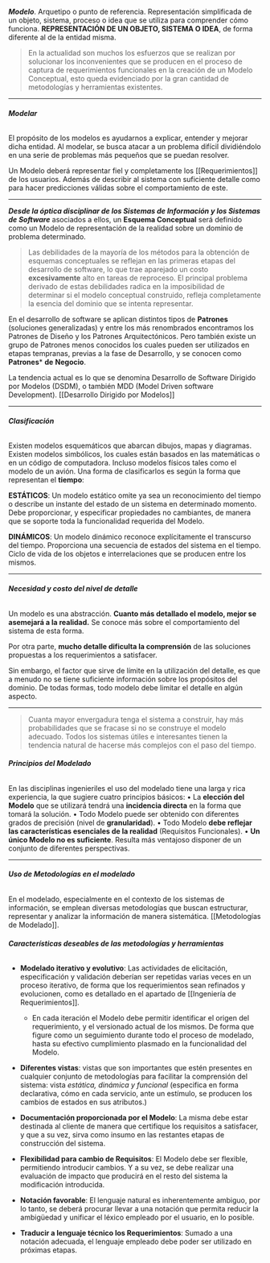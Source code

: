  ***Modelo***. Arquetipo o punto de referencia. Representación simplificada de un objeto, sistema, proceso o idea que se utiliza para comprender cómo funciona.
**REPRESENTACIÓN DE UN OBJETO, SISTEMA O IDEA**, de forma diferente al de la entidad misma. 

> En la actualidad son muchos los esfuerzos que se realizan por solucionar los inconvenientes que se producen en el proceso de captura de requerimientos funcionales en la creación de un Modelo Conceptual, esto queda evidenciado por la gran cantidad de metodologías y herramientas existentes.
*****
###### **Modelar**
El propósito de los modelos es ayudarnos a explicar, entender y mejorar dicha entidad. Al modelar, se busca atacar a un problema difícil dividiéndolo en una serie de problemas más pequeños que se puedan resolver.

Un Modelo deberá representar fiel y completamente los [[Requerimientos]] de los usuarios. Además de describir al sistema con suficiente detalle como para hacer predicciones válidas sobre el comportamiento de este.
****
***Desde la óptica disciplinar de los Sistemas de Información y los Sistemas de Software*** asociados a ellos, un **Esquema Conceptual** será definido como un Modelo de representación de la realidad sobre un dominio de problema determinado.

> Las debilidades de la mayoría de los métodos para la obtención de esquemas conceptuales se reflejan en las primeras etapas del desarrollo de software, lo que trae aparejado un costo **excesivamente** alto en tareas de reproceso. El principal problema derivado de estas debilidades radica en la imposibilidad de determinar si el modelo conceptual construido, refleja completamente la esencia del dominio que se intenta representar.

En el desarrollo de software se aplican distintos tipos de **Patrones** (soluciones generalizadas) y entre los más renombrados encontramos los Patrones de Diseño y los Patrones Arquitectónicos. 
Pero también existe un grupo de Patrones menos conocidos los cuales pueden ser utilizados en etapas tempranas, previas a la fase de Desarrollo, y se conocen como **Patrones*** **de** **Negocio**.

La tendencia actual es lo que se denomina Desarrollo de Software Dirigido por Modelos (DSDM), o también MDD (Model Driven software Development). [[Desarrollo Dirigido por Modelos]]
****
###### **Clasificación**
Existen modelos esquemáticos que abarcan dibujos, mapas y diagramas. Existen modelos simbólicos, los cuales están basados en las matemáticas o en un código de computadora. Incluso modelos físicos tales como el modelo de un avión.
Una forma de clasificarlos es según la forma que representan el **tiempo**:

**ESTÁTICOS**: Un modelo estático omite ya sea un reconocimiento del tiempo o describe un instante del estado de un sistema en determinado momento. Debe proporcionar, y especificar propiedades no cambiantes, de manera que se soporte toda la funcionalidad requerida del Modelo.

**DINÁMICOS**: Un modelo dinámico reconoce explícitamente el transcurso del tiempo. Proporciona una secuencia de estados del sistema en el tiempo. Ciclo de vida de los objetos e interrelaciones que se producen entre los mismos.

****
###### **Necesidad y costo del nivel de detalle**
Un modelo es una abstracción. **Cuanto más detallado el modelo, mejor se asemejará a la realidad.** Se conoce más sobre el comportamiento del sistema de esta forma.

Por otra parte, **mucho detalle dificulta la comprensión** de las soluciones propuestas a los requerimientos a satisfacer.

Sin embargo, el factor que sirve de límite en la utilización del detalle, es que a menudo no se tiene suficiente información sobre los propósitos del dominio. De todas formas, todo modelo debe limitar el detalle en algún aspecto.
****
> Cuanta mayor envergadura tenga el sistema a construir, hay más probabilidades que se fracase si no se construye el modelo adecuado. Todos los sistemas útiles e interesantes tienen la tendencia natural de hacerse más complejos con el paso del tiempo.

###### **Principios del Modelado**
En las disciplinas ingenieriles el uso del modelado tiene una larga y rica experiencia, la que sugiere cuatro principios básicos:
	• La **elección del Modelo** que se utilizará tendrá una **incidencia directa** en la forma que tomará la solución.
	• Todo Modelo puede ser obtenido con diferentes grados de precisión (nivel de **granularidad**). 
	• Todo Modelo **debe reflejar las características esenciales de la realidad** (Requisitos Funcionales).
	• **Un único Modelo no es suficiente**. Resulta más ventajoso disponer de un conjunto de diferentes perspectivas.
****
###### **Uso de Metodologías en el modelado**

En el modelado, especialmente en el contexto de los sistemas de información, se emplean diversas metodologías que buscan estructurar, representar y analizar la información de manera sistemática. [[Metodologías de Modelado]].

###### **Características deseables de las metodologías y herramientas**

- **Modelado iterativo y evolutivo**: Las actividades de elicitación, especificación y validación deberían ser repetidas varias veces en un proceso iterativo, de forma que los requerimientos sean refinados y evolucionen, como es detallado en el apartado de [[Ingeniería de Requerimientos]]. 
	- En cada iteración el Modelo debe permitir identificar el origen del requerimiento, y el versionado actual de los mismos. De forma que figure como un seguimiento durante todo el proceso de modelado, hasta su efectivo cumplimiento plasmado en la funcionalidad del Modelo.

- **Diferentes vistas**: vistas que son importantes que estén presentes en cualquier conjunto de metodologías para facilitar la comprensión del sistema: vista *estática, dinámica y funcional* (especifica en forma declarativa, cómo en cada servicio, ante un estímulo, se producen los cambios de estados en sus atributos.)

- **Documentación proporcionada por el Modelo**: La misma debe estar destinada al cliente de manera que certifique los requisitos a satisfacer, y que a su vez, sirva como insumo en las restantes etapas de construcción del sistema.

- **Flexibilidad para cambio de Requisitos**: El Modelo debe ser flexible, permitiendo introducir cambios. Y a su vez, se debe realizar una evaluación de impacto que producirá en el resto del sistema la modificación introducida.

- **Notación favorable**: El lenguaje natural es inherentemente ambiguo, por lo tanto, se deberá procurar llevar a una notación que permita reducir la ambigüedad y unificar el léxico empleado por el usuario, en lo posible.

- **Traducir a lenguaje técnico los Requerimientos**: Sumado a una notación adecuada, el lenguaje empleado debe poder ser utilizado en próximas etapas.


